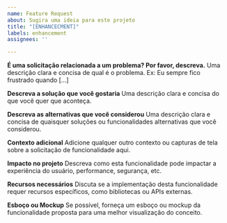 ```yaml
---
name: Feature Request
about: Sugira uma ideia para este projeto
title: "[ENHANCECMENT]"
labels: enhancement
assignees: ''

---
```


**É uma solicitação relacionada a um problema? Por favor, descreva.**
Uma descrição clara e concisa de qual é o problema. Ex: Eu sempre fico frustrado quando [...]

**Descreva a solução que você gostaria**
Uma descrição clara e concisa do que você quer que aconteça.

**Descreva as alternativas que você considerou**
Uma descrição clara e concisa de quaisquer soluções ou funcionalidades alternativas que você considerou.

**Contexto adicional**
Adicione qualquer outro contexto ou capturas de tela sobre a solicitação de funcionalidade aqui.

**Impacto no projeto**
Descreva como esta funcionalidade pode impactar a experiência do usuário, performance, segurança, etc.

**Recursos necessários**
Discuta se a implementação desta funcionalidade requer recursos específicos, como bibliotecas ou APIs externas.

**Esboço ou Mockup**
Se possível, forneça um esboço ou mockup da funcionalidade proposta para uma melhor visualização do conceito.

